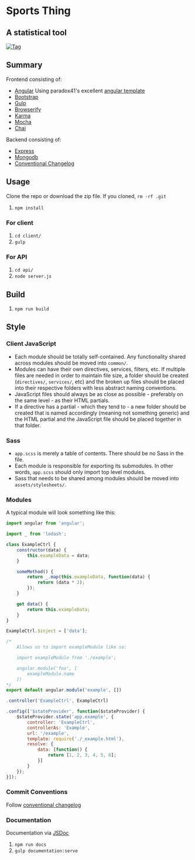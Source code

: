 # Sports Thing
## A statistical tool

[![Tag](https://img.shields.io/github/tag/mpaarating/sports-thing.svg?style=flat)](https://github.com/mpaarating/sports-thing)

## Summary

Frontend consisting of:
- [Angular](https://angularjs.org/) Using paradox41's excellent [angular template](https://github.com/paradox41/app-template)
- [Bootstrap](http://getbootstrap.com/)
- [Gulp](http://gulpjs.com/)
- [Browserify](http://browserify.org/)
- [Karma](https://karma-runner.github.io/)
- [Mocha](http://mochajs.org/)
- [Chai](http://chaijs.com/)

Backend consisting of:
 - [Express](http://expressjs.com/)
 - [Mongodb](https://www.mongodb.org/)
 - [Conventional Changelog](https://github.com/ajoslin/conventional-changelog)

## Usage

Clone the repo or download the zip file. If you cloned, `rm -rf .git`

1. `npm install`

### For client

1. `cd client/`
2. `gulp`

### For API
1. `cd api/`
2. `node server.js`

## Build

1. `npm run build`

## Style

### Client JavaScript
- Each module should be totally self-contained. Any functionality shared across modules should be moved into `common/`.
- Modules can have their own directives, services, filters, etc. If multiple files are needed in order to maintain file size,
a folder should be created (`directives/`, `services/`, etc) and the broken up files should be placed into their respective folders
with less abstract naming conventions.
- JavaScript files should always be as close as possible - preferably on the same level - as their HTML partials.
- If a directive has a partial - which they tend to - a new folder should be created that is named accordingly (meaning not something generic)
and the HTML partial and the JavaScript file should be placed together in that folder.

### Sass
- `app.scss` is merely a table of contents. There should be no Sass in the file.
- Each module is responsible for exporting its submodules. In other words, `app.scss` should only import top level modules.
- Sass that needs to be shared among modules should be moved into `assets/stylesheets/`.

### Modules

A typical module will look something like this:

```javascript
import angular from 'angular';

import _ from 'lodash';

class ExampleCtrl {
    constructor(data) {
        this.exampleData = data;
    }

    someMethod() {
        return _.map(this.exampleData, function(data) {
            return (data * 2);
        });
    }

    get data() {
        return this.exampleData;
    }
}

ExampleCtrl.$inject = ['data'];

/*
    Allows us to import exampleModule like so:

    import exampleModule from './example';

    angular.module('foo', [
        exampleModule.name
    ])  
*/
export default angular.module('example', [])

.controller('ExampleCtrl', ExampleCtrl)

.config(['$stateProvider', function($stateProvider) {
    $stateProvider.state('app.example', {
        controller: 'ExampleCtrl',
        controllerAs: 'Example',
        url: '/example',
        template: require('./_example.html'),
        resolve: {
            data: [function() {
                return [1, 2, 3, 4, 5, 6];
            }]
        }
    });
}]);
```

### Commit Conventions

Follow [conventional changelog](https://github.com/angular/angular.js/blob/master/CONTRIBUTING.md#commit)

### Documentation

Documentation via [JSDoc](http://usejsdoc.org/)

1. `npm run docs`
2. `gulp documentation:serve`
